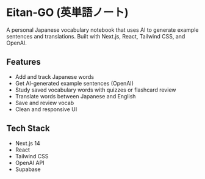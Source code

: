 # Eitan-GO (英単語ノート)

A personal Japanese vocabulary notebook that uses AI to generate example sentences and translations. Built with Next.js, React, Tailwind CSS, and OpenAI.

## Features
- Add and track Japanese words
- Get AI-generated example sentences (OpenAI)
- Study saved vocabulary words with quizzes or flashcard review
- Translate words between Japanese and English
- Save and review vocab
- Clean and responsive UI

## Tech Stack
- Next.js 14
- React
- Tailwind CSS
- OpenAI API
- Supabase


